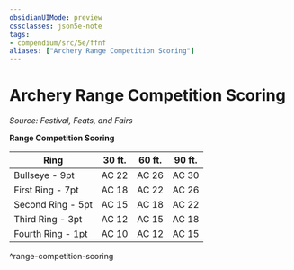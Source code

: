 ```yaml
---
obsidianUIMode: preview
cssclasses: json5e-note
tags:
- compendium/src/5e/ffnf
aliases: ["Archery Range Competition Scoring"]
---
```

# Archery Range Competition Scoring
*Source: Festival, Feats, and Fairs* 

**Range Competition Scoring**

| Ring | 30 ft. | 60 ft. | 90 ft. |
|------|--------|--------|--------|
| Bullseye - 9pt | AC 22 | AC 26 | AC 30 |
| First Ring - 7pt | AC 18 | AC 22 | AC 26 |
| Second Ring - 5pt | AC 15 | AC 18 | AC 22 |
| Third Ring - 3pt | AC 12 | AC 15 | AC 18 |
| Fourth Ring - 1pt | AC 10 | AC 12 | AC 15 |
^range-competition-scoring